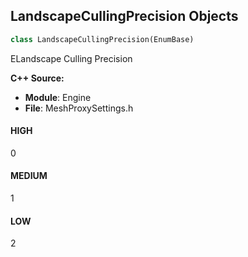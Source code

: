 ## LandscapeCullingPrecision Objects

```python
class LandscapeCullingPrecision(EnumBase)
```

ELandscape Culling Precision

**C++ Source:**

- **Module**: Engine
- **File**: MeshProxySettings.h

<a id="unreal.LandscapeCullingPrecision.HIGH"></a>

#### HIGH

0

<a id="unreal.LandscapeCullingPrecision.MEDIUM"></a>

#### MEDIUM

1

<a id="unreal.LandscapeCullingPrecision.LOW"></a>

#### LOW

2

<a id="unreal.MeshFeatureImportance"></a>